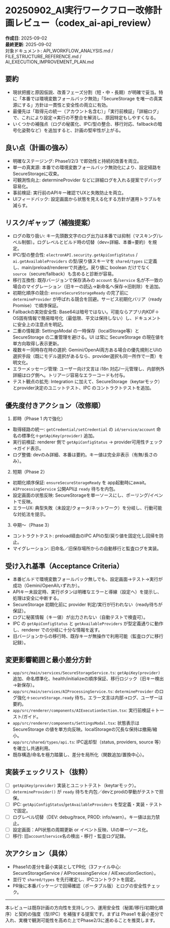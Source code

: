 # 20250902_AI実行ワークフロー改修計画レビュー（codex_ai-api_review）

**作成日**: 2025-09-02  
**最終更新**: 2025-09-02  
対象ドキュメント: API_WORKFLOW_ANALYSIS.md / FILE_STRUCTURE_REFERENCE.md / AI_EXECUTION_IMPROVEMENT_PLAN.md

## 要約
- 現状把握と原因仮説、改善フェーズ分割（短・中・長期）が明確で妥当。特に「本番では環境変数フォールバック無効」「SecureStorage を唯一の真実源にする」方針は一貫性と安全性の両立に有効。
- 最優先は「取得元の統一（アカウント名含む）」「実行前検証」「詳細ログ」で、これにより設定→実行の不整合を解消し、原因特定もしやすくなる。
- いくつかの補強点（ログの秘匿化、IPC/型の整合、移行対応、fallbackの暗号化姿勢など）を追加すると、計画の堅牢性が上がる。

## 良い点（計画の強み）
- 明確なステージング: Phase1/2/3 で即効性と持続的改善を両立。
- 単一の真実源: 本番での環境変数フォールバック無効化により、設定経路をSecureStorageに収束。
- 可観測性向上: determineProvider などに詳細ログを入れる提案でデバッグ容易化。
- 事前検証: 実行前のAPIキー確認でUXと失敗防止を両立。
- UIフィードバック: 設定画面から状態を見える化する方針が運用トラブルを減らす。

## リスク/ギャップ（補強提案）
- ログの取り扱い: キー先頭数文字のログ出力は本番では抑制（マスキング/レベル制御）。ログレベルとビルド時の切替（dev=詳細、本番=要約）を規定。
- IPC/型の整合性: `electronAPI.security.getApiConfigStatus` / `ai.getAvailableProviders` の型/戻り値スキーマを `shared/types` に定義し、main/preload/rendererで共通化。戻り値に boolean だけでなく `source`（secure/fallback）も含めると診断が容易。
- 移行互換性: 既存バージョンで保存済みの `account` 名/`service` 名が不一致の場合のマイグレーション（旧キーの読込→新命名へ保存→旧削除）を追加。
- 初期化順序の競合: `ensureSecureStorageReady` の完了前に `determineProvider` が呼ばれる競合を回避。サービス初期化バリア（ready Promise）で順序保証。
- Fallbackの実効安全性: Base64は暗号ではない。可能ならアプリ内KDF＋OS固有情報で簡易暗号化（最低限、平文は保持しない）し、ドキュメントに安全上の注意点を明記。
- 二重の情報源: SettingsModal の一時保存（localStorage等）と SecureStorage の二重管理を避ける。UI は常に SecureStorage の現在値を単方向取得し表示更新。
- 複数キー同時存在時の選択: Gemini/OpenAI両方ある場合の優先規則とUIの選択手段（既にモデル選択があるなら、provider選択も同一所作で一貫）を明文化。
- エラーメッセージ管理: ユーザー向け文言は i18n 対応/一元管理し、内部例外詳細はログ側へ。トリアージ容易なエラーコードも付与。
- テスト観点の拡充: Integration に加えて、SecureStorage（keytarモック）とprovider決定のユニットテスト、IPC のコントラクトテストを追加。

## 優先度付きアクション（改修順）
1) 即時（Phase 1 内で強化）
- 取得経路の統一: `getCredential/setCredential` の `id/service/account` 命名の標準化＋`getApiKey(provider)` 追加。
- 実行前検証: renderer 側で `getApiConfigStatus` → provider可用性チェック→ガイド表示。
- ログ整備: devのみ詳細、本番は要約。キー値は完全非表示（有無/長さのみ）。

2) 短期（Phase 2）
- 初期化順序保証: `ensureSecureStorageReady` を app起動時にawait。`AIProcessingService` 公開APIは `ready` 待ちを内包。
- 設定画面の状態反映: SecureStorageを単一ソースにし、ポーリング/イベントで反映。
- エラーUX: 典型失敗（未設定/クォータ/ネットワーク）を分岐し、行動可能な対処法を提示。

3) 中期〜（Phase 3）
- コントラクトテスト: preload経由のIPC APIの型/戻り値を固定化し回帰を防止。
- マイグレーション: 旧命名／旧保存場所からの自動移行と監査ログを実装。

## 受け入れ基準（Acceptance Criteria）
- 本番ビルドで環境変数フォールバック無しでも、設定画面→テスト→実行が成功（Gemini/OpenAIいずれか）。
- APIキー未設定時、実行ボタンは明確なエラーと導線（設定へ）を提示し、処理は安全に中断する。
- SecureStorage 初期化前に provider 判定/実行が行われない（ready待ちが保証）。
- ログに秘匿情報（キー値）が出力されない（自動テストで検査可）。
- IPC の `getApiConfigStatus` と `getAvailableProviders` が型定義通りに動作し、renderer での分岐に十分な情報を返す。
- 旧バージョンからの移行時、既存キーが無操作で利用可能（監査ログに移行記録）。

## 変更影響範囲と最小差分方針
- `app/src/main/services/SecureStorageService.ts`: `getApiKey(provider)` 追加、命名標準化、health/initializeの順序保証、移行ロジック（旧キー検出→新保存）。
- `app/src/main/services/AIProcessingService.ts`: `determineProvider` のログ強化＋`secureStorage.ready` 待ち。エラー文言は内部→ログ、ユーザーは要約。
- `app/src/renderer/components/AIExecutionSection.tsx`: 実行前検証＋トースト/ガイド。
- `app/src/renderer/components/SettingsModal.tsx`: 状態表示は SecureStorage の値を単方向反映。localStorageの冗長な保持は撤廃/縮小。
- `app/src/shared/types/api.ts`: IPC返却型（status, providers, source 等）を確立し共通利用。
- 既存構造/命名を極力踏襲し、差分を局所化（関数追加/置換中心）。

## 実装チェックリスト（抜粋）
- [ ] `getApiKey(provider)` 実装とユニットテスト（keytarモック）。
- [ ] `determineProvider()` が `ready` 待ちを内包／devとprodの挙動がテストで担保。
- [ ] IPC: `getApiConfigStatus`/`getAvailableProviders` を型定義・実装・テストで固定。
- [ ] ログレベル切替（DEV: debug/trace, PROD: info/warn）。キー値は出力禁止。
- [ ] 設定画面：API状態の周期更新 or イベント反映、UIの単一ソース化。
- [ ] 移行: 旧`account`/`service`名の検出・移行・監査ログ記録。

## 次アクション（具体）
- Phase1の差分を最小実装としてPR化（3ファイル中心: SecureStorageService / AIProcessingService / AIExecutionSection）。
- 並行で `shared/types` を先行確定し、IPCコントラクトを固定。
- PR後に本番パッケージで回帰確認（ポータブル版）とログの安全性チェック。

---
本レビューは既存計画の方向性を支持しつつ、運用安全性（秘匿/移行/初期化順序）と契約の強度（型/IPC）を補強する提案です。まずは Phase1 を最小差分で入れ、実機で観測可能性を高めた上でPhase2/3に進めることを推奨します。
